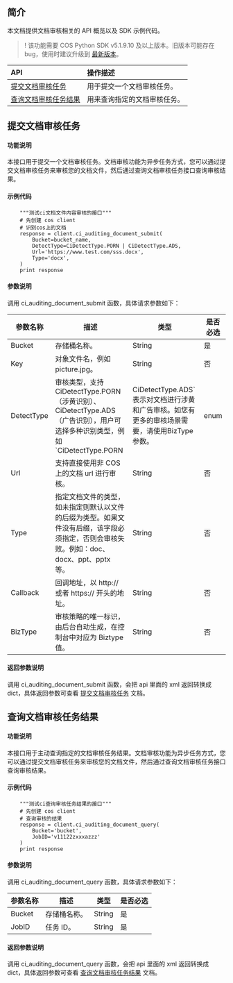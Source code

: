 ## 简介

本文档提供文档审核相关的 API 概览以及 SDK 示例代码。

>! 该功能需要 COS Python SDK v5.1.9.10 及以上版本。旧版本可能存在 bug，使用时建议升级到 [最新版本](https://github.com/tencentyun/cos-python-sdk-v5/releases)。
>

| API                                                          | 操作描述                   |
| :----------------------------------------------------------- | :------------------------- |
| [提交文档审核任务](https://cloud.tencent.com/document/product/436/59381) | 用于提交一个文档审核任务。   |
| [查询文档审核任务结果](https://cloud.tencent.com/document/product/436/59382) | 用来查询指定的文档审核任务。 |



## 提交文档审核任务

#### 功能说明

本接口用于提交一个文档审核任务。文档审核功能为异步任务方式，您可以通过提交文档审核任务来审核您的文档文件，然后通过查询文档审核任务接口查询审核结果。

#### 示例代码

```shell
    """测试ci文档文件内容审核的接口"""
    # 先创建 cos client
    # 识别cos上的文档
	response = client.ci_auditing_document_submit(
		Bucket=bucket_name,
		DetectType=CiDetectType.PORN | CiDetectType.ADS,
		Url='https://www.test.com/sss.docx',
		Type='docx',
	)
	print response
```

#### 参数说明

调用 ci_auditing_document_submit 函数，具体请求参数如下：

| 参数名称  | 描述                                                         | 类型   | 是否必选 |
| --------- | ------------------------------------------------------------ | ------ | -------- |
| Bucket | 存储桶名称。                                 | String  | 是       |
| Key | 对象文件名，例如 picture.jpg。                                 | String  | 否       |
| DetectType      | 审核类型，支持 CiDetectType.PORN（涉黄识别）、CiDetectType.ADS（广告识别），用户可选择多种识别类型，例如 `CiDetectType.PORN | CiDetectType.ADS` 表示对文档进行涉黄和广告审核。如您有更多的审核场景需要，请使用BizType参数。 | enum | 是  
| Url | 支持直接使用非 COS 上的文档 url 进行审核。          | String  | 否       |
| Type | 指定文档文件的类型，如未指定则默认以文件的后缀为类型。如果文件没有后缀，该字段必须指定，否则会审核失败。例如：doc、docx、ppt、pptx 等。              | String  | 否       |
| Callback | 回调地址，以 http:// 或者 https:// 开头的地址。                                 | String  | 否       |
| BizType | 审核策略的唯一标识，由后台自动生成，在控制台中对应为 Biztype 值。                                | String  | 否       |

#### 返回参数说明

调用 ci_auditing_document_submit 函数，会把 api 里面的 xml 返回转换成 dict，具体返回参数可查看 [提交文档审核任务](https://cloud.tencent.com/document/product/436/59381) 文档。

## 查询文档审核任务结果

#### 功能说明

本接口用于主动查询指定的文档审核任务结果。文档审核功能为异步任务方式，您可以通过提交文档审核任务来审核您的文档文件，然后通过查询文档审核任务接口查询审核结果。

#### 示例代码

```shell
    """测试ci查询审核任务结果的接口"""
    # 先创建 cos client
    # 查询审核的结果
	response = client.ci_auditing_document_query(
		Bucket='bucket',
		JobID='v11122zxxxazzz'
	)
	print response
```

#### 参数说明

调用 ci_auditing_document_query 函数，具体请求参数如下：

| 参数名称  | 描述                                                         | 类型   | 是否必选 |
| --------- | ------------------------------------------------------------ | ------ | -------- |
| Bucket | 存储桶名称。                                 | String  | 是       |
| JobID | 任务 ID。                                 | String  | 是       |

#### 返回参数说明

调用 ci_auditing_document_query 函数，会把 api 里面的 xml 返回转换成 dict，具体返回参数可查看 [查询文档审核任务结果](https://cloud.tencent.com/document/product/436/59382) 文档。



